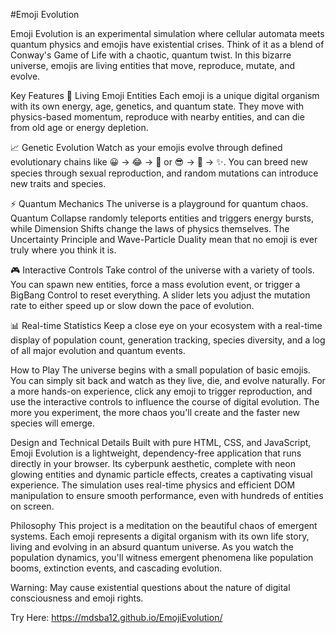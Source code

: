 #Emoji Evolution

Emoji Evolution is an experimental simulation where cellular automata meets quantum physics and emojis have existential crises. Think of it as a blend of Conway's Game of Life with a chaotic, quantum twist. In this bizarre universe, emojis are living entities that move, reproduce, mutate, and evolve.

Key Features
🧬 Living Emoji Entities
Each emoji is a unique digital organism with its own energy, age, genetics, and quantum state. They move with physics-based momentum, reproduce with nearby entities, and can die from old age or energy depletion.

📈 Genetic Evolution
Watch as your emojis evolve through defined evolutionary chains like 😀 → 😂 → 🤪 or 😎 → 🌟 → ✨. You can breed new species through sexual reproduction, and random mutations can introduce new traits and species.

⚡ Quantum Mechanics
The universe is a playground for quantum chaos. Quantum Collapse randomly teleports entities and triggers energy bursts, while Dimension Shifts change the laws of physics themselves. The Uncertainty Principle and Wave-Particle Duality mean that no emoji is ever truly where you think it is.

🎮 Interactive Controls
Take control of the universe with a variety of tools. You can spawn new entities, force a mass evolution event, or trigger a BigBang Control to reset everything. A slider lets you adjust the mutation rate to either speed up or slow down the pace of evolution.

📊 Real-time Statistics
Keep a close eye on your ecosystem with a real-time display of population count, generation tracking, species diversity, and a log of all major evolution and quantum events.

How to Play
The universe begins with a small population of basic emojis. You can simply sit back and watch as they live, die, and evolve naturally. For a more hands-on experience, click any emoji to trigger reproduction, and use the interactive controls to influence the course of digital evolution. The more you experiment, the more chaos you'll create and the faster new species will emerge.

Design and Technical Details
Built with pure HTML, CSS, and JavaScript, Emoji Evolution is a lightweight, dependency-free application that runs directly in your browser. Its cyberpunk aesthetic, complete with neon glowing entities and dynamic particle effects, creates a captivating visual experience. The simulation uses real-time physics and efficient DOM manipulation to ensure smooth performance, even with hundreds of entities on screen.

Philosophy
This project is a meditation on the beautiful chaos of emergent systems. Each emoji represents a digital organism with its own life story, living and evolving in an absurd quantum universe. As you watch the population dynamics, you'll witness emergent phenomena like population booms, extinction events, and cascading evolution.

Warning: May cause existential questions about the nature of digital consciousness and emoji rights.

Try Here: https://mdsba12.github.io/EmojiEvolution/
